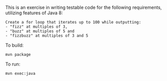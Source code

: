 This is an exercise in writing testable code for the following requirements, utilizing features of Java 8:

```
Create a for loop that iterates up to 100 while outputting:
- "fizz" at multiples of 3, 
- "buzz" at multiples of 5 and 
- "fizzbuzz" at multiples of 3 and 5
```

To build:
```
mvn package
```

To run:
```
mvn exec:java
```